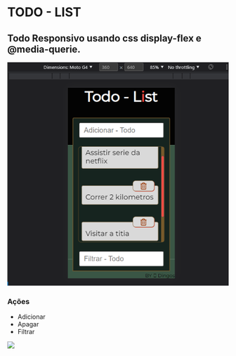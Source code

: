 # TODO - LIST
## Todo Responsivo usando css display-flex e @media-querie.
![Tela - Smartphone](./todo-list/image/Tela-smartphone.png)
### **Ações**
*   Adicionar
*   Apagar
*   Filtrar

<img src=”https://user-images.githubusercontent.com/87907917/208271011-421bd3a5-74c2-402b-9909-c8f4e21a9a98.png”>
